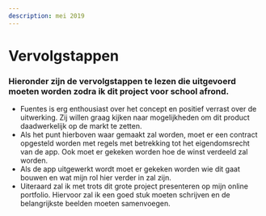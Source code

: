 ```yaml
---
description: mei 2019
---
```


# Vervolgstappen

### Hieronder zijn de vervolgstappen te lezen die uitgevoerd moeten worden zodra ik dit project voor school afrond.

* Fuentes is erg enthousiast over het concept en positief verrast over de uitwerking. Zij willen graag kijken naar mogelijkheden om dit product daadwerkelijk op de markt te zetten.
* Als het punt hierboven waar gemaakt zal worden, moet er een contract opgesteld worden met regels met betrekking tot het eigendomsrecht van de app. Ook moet er gekeken worden hoe de winst verdeeld zal worden.
* Als de app uitgewerkt wordt moet er gekeken worden wie dit gaat bouwen en wat mijn rol hier verder in zal zijn.
* Uiteraard zal ik met trots dit grote project presenteren op mijn online portfolio. Hiervoor zal ik een goed stuk moeten schrijven en de belangrijkste beelden moeten samenvoegen.

